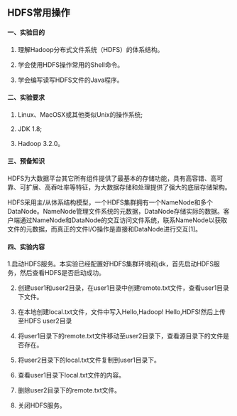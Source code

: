 ## HDFS常用操作

#### 一、实验目的

1. 理解Hadoop分布式文件系统（HDFS）的体系结构。

2. 学会使用HDFS操作常用的Shell命令。

3. 学会编写读写HDFS文件的Java程序。

#### 二、实验要求

1. Linux、MacOSX或其他类似Unix的操作系统;

2. JDK 1.8;

3. Hadoop 3.2.0。

#### 三、预备知识

​	HDFS为大数据平台其它所有组件提供了最基本的存储功能，具有高容错、高可靠、可扩展、高吞吐率等特征，为大数据存储和处理提供了强大的底层存储架构。

​	HDFS采用主/从体系结构模型，一个HDFS集群拥有一个NameNode和多个DataNode。NameNode管理文件系统的元数据，DataNode存储实际的数据。客户端通过NameNode和DataNode的交互访问文件系统，联系NameNode以获取文件的元数据，而真正的文件I/O操作是直接和DataNode进行交互[1]。

#### 四、实验内容

​	1.启动HDFS服务。本实验已经配置好HDFS集群环境和jdk，首先启动HDFS服务，然后查看HDFS是否启动成功。

2. 创建user1和user2目录，在user1目录中创建remote.txt文件，查看user1目录下文件。

3. 在本地创建local.txt文件，文件中写入Hello,Hadoop! Hello,HDFS!然后上传至HDFS user2目录

4. 将user1目录下的remote.txt文件移动至user2目录下，查看源目录下的文件是否存在。

5. 将user2目录下的local.txt文件复制到user1目录下。

6. 查看user1目录下local.txt文件的内容。

7. 删除user2目录下的remote.txt文件。
8. 关闭HDFS服务。